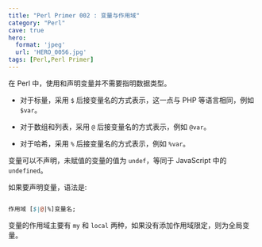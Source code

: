 ```yaml
---
title: "Perl Primer 002 : 变量与作用域"
category: "Perl"
cave: true
hero:
  format: 'jpeg'
  url: 'HERO_0056.jpg'
tags: [Perl,Perl Primer]
---
```

在 Perl 中，使用和声明变量并不需要指明数据类型。

* 对于标量，采用 `$` 后接变量名的方式表示，这一点与 PHP 等语言相同，例如 `$var`。

* 对于数组和列表，采用 `@` 后接变量名的方式表示，例如 `@var`。

* 对于哈希，采用 `%` 后接变量名的方式表示，例如 `%var`。

变量可以不声明，未赋值的变量的值为 `undef`，等同于 JavaScript 中的 `undefined`。

如果要声明变量，语法是:

```perl

作用域 [$|@|%]变量名;

```

变量的作用域主要有 `my` 和 `local` 两种，如果没有添加作用域限定，则为全局变量。
```perl



```

```perl



```

```perl



```

```perl



```

```perl



```





